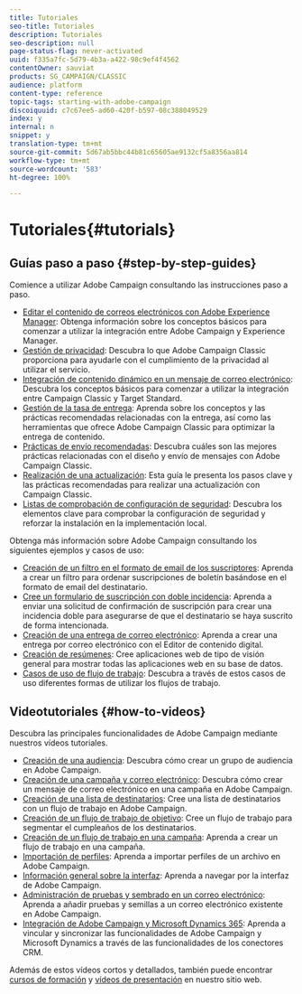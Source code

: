```yaml
---
title: Tutoriales
seo-title: Tutoriales
description: Tutoriales
seo-description: null
page-status-flag: never-activated
uuid: f335a7fc-5d79-4b3a-a422-98c9ef4f4562
contentOwner: sauviat
products: SG_CAMPAIGN/CLASSIC
audience: platform
content-type: reference
topic-tags: starting-with-adobe-campaign
discoiquuid: c7c67ee5-ad60-420f-b597-08c388049529
index: y
internal: n
snippet: y
translation-type: tm+mt
source-git-commit: 5d67ab5bbc44b81c65605ae9132cf5a8356aa814
workflow-type: tm+mt
source-wordcount: '583'
ht-degree: 100%

---
```



# Tutoriales{#tutorials}

## Guías paso a paso {#step-by-step-guides}

Comience a utilizar Adobe Campaign consultando las instrucciones paso a paso.

* [Editar el contenido de correos electrónicos con Adobe Experience Manager](https://helpx.adobe.com/es/campaign/kb/acc-aem.html): Obtenga información sobre los conceptos básicos para comenzar a utilizar la integración entre Adobe Campaign y Experience Manager.
* [Gestión de privacidad](https://helpx.adobe.com/es/campaign/kb/acc-privacy.html): Descubra lo que Adobe Campaign Classic proporciona para ayudarle con el cumplimiento de la privacidad al utilizar el servicio.
* [Integración de contenido dinámico en un mensaje de correo electrónico](https://docs.adobe.com/content/help/es-ES/campaign-classic/using/integrating-with-adobe-experience-cloud/adobe-target/inserting-a-dynamic-image.html): Descubra los conceptos básicos para comenzar a utilizar la integración entre Campaign Classic y Target Standard.
* [Gestión de la tasa de entrega](https://docs.adobe.com/content/help/es-ES/campaign-classic/using/sending-messages/deliverability-management/about-deliverability.html): Aprenda sobre los conceptos y las prácticas recomendadas relacionadas con la entrega, así como las herramientas que ofrece Adobe Campaign Classic para optimizar la entrega de contenido.
* [Prácticas de envío recomendadas](https://helpx.adobe.com/es/campaign/kb/delivery-best-practices.html): Descubra cuáles son las mejores prácticas relacionadas con el diseño y envío de mensajes con Adobe Campaign Classic.
* [Realización de una actualización](https://helpx.adobe.com/es/campaign/kb/acc-build-upgrade.html): Esta guía le presenta los pasos clave y las prácticas recomendadas para realizar una actualización con Campaign Classic.
* [Listas de comprobación de configuración de seguridad](https://helpx.adobe.com/es/campaign/kb/acc-security.html): Descubra los elementos clave para comprobar la configuración de seguridad y reforzar la instalación en la implementación local.

Obtenga más información sobre Adobe Campaign consultando los siguientes ejemplos y casos de uso:

* [Creación de un filtro en el formato de email de los suscriptores](../../platform/using/use-case.md#creating-a-filter-on-the-email-format-of-subscribers): Aprenda a crear un filtro para ordenar suscripciones de boletín basándose en el formato de email del destinatario.
* [Cree un formulario de suscripción con doble incidencia](../../web/using/use-cases--web-forms.md#create-a-subscription--form-with-double-opt-in): Aprenda a enviar una solicitud de confirmación de suscripción para crear una incidencia doble para asegurarse de que el destinatario se haya suscrito de forma intencionada.
* [Creación de una entrega de correo electrónico](../../web/using/use-case--creating-an-email-delivery.md): Aprenda a crear una entrega por correo electrónico con el Editor de contenido digital.
* [Creación de resúmenes](../../web/using/use-cases--creating-overviews.md): Cree aplicaciones web de tipo de visión general para mostrar todas las aplicaciones web en su base de datos.
* [Casos de uso de flujo de trabajo](../../workflow/using/about-workflow-use-cases.md): Descubra a través de estos casos de uso diferentes formas de utilizar los flujos de trabajo.

## Videotutoriales {#how-to-videos}

Descubra las principales funcionalidades de Adobe Campaign mediante nuestros vídeos tutoriales.

* [Creación de una audiencia](https://docs.adobe.com/content/help/en/campaign-learn/campaign-classic-tutorials/getting-started/creating-a-list-of-recipients.html): Descubra cómo crear un grupo de audiencia en Adobe Campaign.
* [Creación de una campaña y correo electrónico](https://docs.adobe.com/content/help/en/campaign-learn/campaign-classic-tutorials/getting-started/creating-a-campaign-and-an-email.html): Descubra cómo crear un mensaje de correo electrónico en una campaña en Adobe Campaign.
* [Creación de una lista de destinatarios](https://docs.adobe.com/content/help/en/campaign-learn/campaign-classic-tutorials/getting-started/creating-a-list-of-recipients.html): Cree una lista de destinatarios con un flujo de trabajo en Adobe Campaign.
* [Creación de un flujo de trabajo de objetivo](https://docs.adobe.com/content/help/en/campaign-learn/campaign-classic-tutorials/getting-started/creating-a-targeting-workflow.html): Cree un flujo de trabajo para segmentar el cumpleaños de los destinatarios.
* [Creación de un flujo de trabajo en una campaña](https://docs.adobe.com/content/help/en/campaign-learn/campaign-classic-tutorials/getting-started/creating-a-workflow.html): Aprenda a crear un flujo de trabajo en una campaña.
* [Importación de perfiles](https://docs.adobe.com/content/help/en/campaign-learn/campaign-classic-tutorials/getting-started/importing-profiles.html): Aprenda a importar perfiles de un archivo en Adobe Campaign.
* [Información general sobre la interfaz](https://docs.adobe.com/content/help/en/campaign-learn/campaign-classic-tutorials/getting-started/interface-overview.html): Aprenda a navegar por la interfaz de Adobe Campaign.
* [Administración de pruebas y sembrado en un correo electrónico](https://docs.adobe.com/content/help/en/campaign-learn/campaign-classic-tutorials/getting-started/managing-seed-and-proofs.html): Aprenda a añadir pruebas y semillas a un correo electrónico existente en Adobe Campaign.
* [Integración de Adobe Campaign y Microsoft Dynamics 365](https://docs.adobe.com/content/help/en/campaign-learn/campaign-classic-tutorials/integrating/dynamics365-integration.html): Aprenda a vincular y sincronizar las funcionalidades de Adobe Campaign y Microsoft Dynamics a través de las funcionalidades de los conectores CRM.

Además de estos vídeos cortos y detallados, también puede encontrar [cursos de formación](https://learning.adobe.com/catalog.html) y [vídeos de presentación](https://www.adobe.com/training/video.html) en nuestro sitio web.
